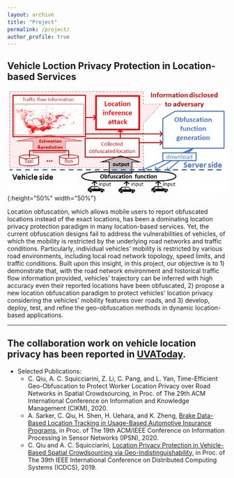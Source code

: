 ```yaml
---
layout: archive
title: "Project"
permalink: /project/
author_profile: true
---
```


Vehicle Loction Privacy Protection in Location-based Services
------
![Vehicle location privacy protection framework](VSCframework.png){:height="50%" width="50%"}

Location obfuscation, which allows mobile users to report obfuscated locations instead of the exact locations, has been a dominating location privacy protection paradigm in many location-based services. Yet, the current obfuscation designs fail to address the vulnerabilities of vehicles, of which the mobility is restricted by the underlying road networks and traffic conditions. Particularly, individual vehicles’ mobility is restricted by various road environments, including local road network topology, speed limits, and traffic conditions. Built upon this insight, in this project, our objective is to 1) demonstrate that, with the road network environment and historical traffic flow information provided, vehicles’ trajectory can be inferred with high accuracy even their reported locations have been obfuscated, 2) propose a new location obfuscation paradigm to protect vehicles' location privacy considering the vehicles' mobility features over roads, and 3) develop, deploy, test, and refine the geo-obfuscation methods in dynamic location-based applications.

------
The collaboration work on vehicle location privacy has been reported in [UVAToday](https://news.virginia.edu/content/your-data-collected-constantly-graduate-student-wants-protect-you).
------
* Selected Publications: 
  * C. Qiu, A. C. Squicciarini, Z. Li, C. Pang, and L. Yan, Time-Efficient Geo-Obfuscation to Protect Worker Location Privacy over Road Networks in Spatial Crowdsourcing, in Proc. of The 29th ACM International Conference on Information and Knowledge Management (CIKM), 2020. 
  * A. Sarker, C. Qiu, H. Shen, H. Uehara, and K. Zheng, [Brake Data-Based Location Tracking in Usage-Based Automotive Insurance Programs](https://ieeexplore.ieee.org/document/9111047), in Proc. of The 19th ACM/IEEE Conference on Information Processing in Sensor Networks (IPSN), 2020.
  * C. Qiu and A. C. Squicciarini, [Location Privacy Protection in Vehicle-Based Spatial Crowdsourcing via Geo-Indistinguishability](https://ieeexplore.ieee.org/abstract/document/8885076), in Proc. of The 39th IEEE International Conference on Distributed Computing Systems (ICDCS), 2019.
